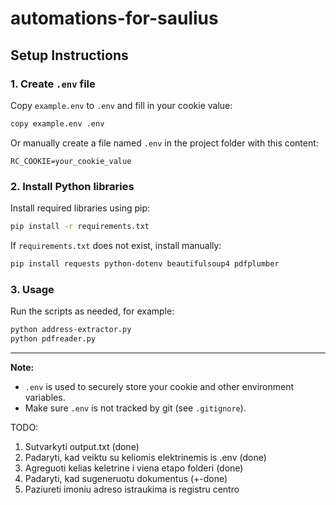 # automations-for-saulius

## Setup Instructions

### 1. Create `.env` file

Copy `example.env` to `.env` and fill in your cookie value:

```sh
copy example.env .env
```
Or manually create a file named `.env` in the project folder with this content:

```
RC_COOKIE=your_cookie_value
```

### 2. Install Python libraries

Install required libraries using pip:

```sh
pip install -r requirements.txt
```

If `requirements.txt` does not exist, install manually:

```sh
pip install requests python-dotenv beautifulsoup4 pdfplumber
```

### 3. Usage

Run the scripts as needed, for example:

```sh
python address-extractor.py
python pdfreader.py
```

---

**Note:**  
- `.env` is used to securely store your cookie and other environment variables.
- Make sure `.env` is not tracked by git (see `.gitignore`).

TODO:
1. Sutvarkyti output.txt (done)
2. Padaryti, kad veiktu su keliomis elektrinemis is .env (done)
3. Agreguoti kelias keletrine i viena etapo folderi (done)
4. Padaryti, kad sugeneruotu dokumentus (+-done)
5. Paziureti imoniu adreso istraukima is registru centro